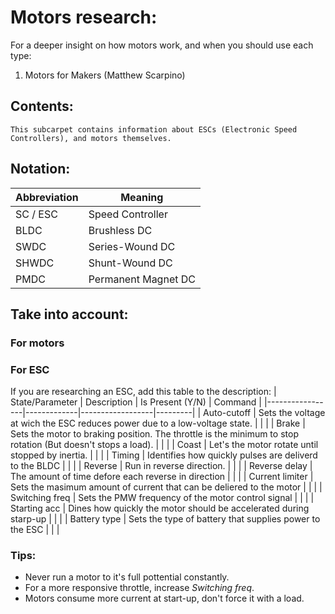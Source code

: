 # Motors research:

For a deeper insight on how motors work, and when you should use each type:

1. Motors for Makers (Matthew Scarpino)

## Contents:
    This subcarpet contains information about ESCs (Electronic Speed Controllers), and motors themselves.

## Notation:

| Abbreviation | Meaning          |
|--------------|------------------|
| SC / ESC     | Speed Controller |
| BLDC         | Brushless DC     |
| SWDC         | Series-Wound DC  |
| SHWDC        | Shunt-Wound DC   |
| PMDC         | Permanent Magnet DC |


## Take into account:

### For motors

### For ESC

If you are researching an ESC, add this table to the description:
| State/Parameter | Description | Is Present (Y/N) | Command |
|-----------------|-------------|------------------|---------|
| Auto-cutoff     | Sets the voltage at wich the ESC reduces power due to a low-voltage state.                                  |         |  |
| Brake           | Sets the motor to braking position. The throttle is the minimum to stop rotation (But doesn't stops a load). |         |  |
| Coast           | Let's the motor rotate until stopped by inertia.                                                            |         |  |
| Timing          | Identifies how quickly pulses are deliverd to the BLDC                                                      |         |  |
| Reverse         | Run in reverse direction.                                                                                   |         |  |
| Reverse delay   | The amount of time defore each reverse in direction                                                         |         |  |
| Current limiter | Sets the masimum amount of current that can be deliered to the motor                                        |         |  |
| Switching freq  | Sets the PMW frequency of the motor control signal                                                          |         |  |
| Starting acc    | Dines how quickly the motor should be accelerated during starp-up                                           |         |  |
| Battery type    | Sets the type of battery that supplies power to the ESC                                                     |         |  |


### Tips:
- Never run a motor to it's full pottential constantly.
- For a more responsive throttle, increase *Switching freq*.
- Motors consume more current at start-up, don't force it with a load.


